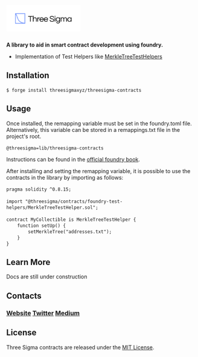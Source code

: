# <img src="logo.png" alt="Three Sigma" height="70px">


**A library to aid in smart contract development using foundry.** 

 * Implementation of Test Helpers like [MerkleTreeTestHelpers](https://github.com/threesigmaxyz/threesigma-contracts/contracts/foundry-test-helpers/MerkleTreeTestHelper.sol)


## Installation

```console
$ forge install threesigmaxyz/threesigma-contracts
```

## Usage

Once installed, the remapping variable must be set in the foundry.toml file. Alternatively, this variable can be stored in a remappings.txt file in the project's root.

```
@threesigma=lib/threesigma-contracts
```

Instructions can be found in the [official foundry book](https://book.getfoundry.sh/projects/dependencies.html).


After installing and setting the remapping variable, it is possible to use the contracts in the library by importing as follows:

```solidity
pragma solidity ^0.8.15;

import "@threesigma/contracts/foundry-test-helpers/MerkleTreeTestHelper.sol";

contract MyCollectible is MerkleTreeTestHelper {
    function setUp() {
        setMerkleTree("addresses.txt");
    }
}
```

## Learn More
Docs are still under construction



## Contacts
### [Website](https://threesigma.xyz/) [Twitter](https://twitter.com/threesigma_xyz) [Medium](https://medium.com/@threesigma_xyz)


## License

Three Sigma contracts are released under the [MIT License](LICENSE).